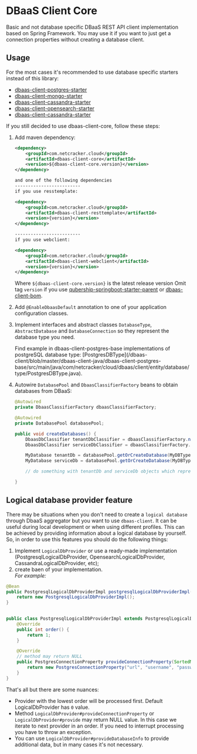 # DBaaS Client Core

Basic and not database specific DBaaS REST API client implementation based on Spring Framework. 
You may use it if you want to just get a connection properties without creating a database client.

## Usage

For the most cases it's recommended to use database specific starters instead of this library:
* [dbaas-client-postgres-starter](../dbaas-client-postgres-starter/README.md)
* [dbaas-client-mongo-starter](../dbaas-client-mongo-starter/README.md)
* [dbaas-client-cassandra-starter](../dbaas-client-cassandra-starter/README.md)
* [dbaas-client-opensearch-starter](../dbaas-client-opensearch-starter/README.md)
* [dbaas-client-cassandra-starter](../dbaas-client-cassandra-starter/README.md)

If you still decided to use dbaas-client-core, follow these steps: 
1. Add maven dependency: 
    ```xml
    <dependency>
        <groupId>com.netcracker.cloud</groupId>
        <artifactId>dbaas-client-core</artifactId>
        <version>${dbaas-client-core.version}</version>
    </dependency>
   
   and one of the following dependencies
   -------------------------
   if you use resstemplate:
   
    <dependency>
        <groupId>com.netcracker.cloud</groupId>
        <artifactId>dbaas-client-resttemplate</artifactId>
        <version>{version}</version>
    </dependency>
   
   -------------------------
   if you use webclient:
   
    <dependency>
        <groupId>com.netcracker.cloud</groupId>
        <artifactId>dbaas-client-webclient</artifactId>
        <version>{version}</version>
    </dependency>
    ```
    Where `${dbaas-client-core.version}` is the latest release version
    Omit tag `version` if you use [qubership-springboot-starter-parent](https://github.com/Netcracker/qubership-core-springboot-starter) or [dbaas-client-bom](../../dbaas-client-bom-parent/dbaas-client-bom/README.md). 
2. Add `@EnableDbaasDefault` annotation to one of your application configuration classes. 
3. Implement interfaces and abstract classes `DatabaseType`, `AbstractDatabase` and `DatabaseConnection` so they 
    represent the database type you need.  
    
    Find example in dbaas-client-postgres-base implementations of postgreSQL database type: 
    [PostgresDBType](<github link todo>/dbaas-client/blob/master/dbaas-client-java/dbaas-client-postgres-base/src/main/java/com/netcracker/cloud/dbaas/client/entity/database/type/PostgresDBType.java).  
4. Autowire `DatabasePool` and `DbaasClassifierFactory` beans to obtain databases from DBaaS: 
    ```java
    @Autowired
    private DbaasClassifierFactory dbaasClassifierFactory;
    
    @Autowired
    private DatabasePool databasePool;
    
    public void createDatabases() {
        DbaasDbClassifier tenantDbClassifier = dbaasClassifierFactory.newTenantClassifierBuilder().build();
        DbaasDbClassifier serviceDbClassifier = dbaasClassifierFactory.newServiceClassifierBuilder().build();
    
        MyDatabase tenantDb = databasePool.getOrCreateDatabase(MyDBType.INSTANCE, tenantDbClassifier);
        MyDatabase serviceDb = databasePool.getOrCreateDatabase(MyDBType.INSTANCE, serviceDbClassifier);
    
        // do something with tenantDb and serviceDb objects which represent databases of your type (see step 4)
    
    }
    ``` 
## Logical database provider feature
There may be situations when you don't need to create a `logical database` through DbaaS
aggregator but you want to use `dbaas-client`. It can be useful during local development or
when using different profiles. This can be achieved by providing information about a logical database by yourself.   
So, in order to use this features you should do the following things:

1) Implement `LogicalDbProvider` or use a ready-made implementation (PostgresqlLogicalDbProvider, OpensearchLogicalDbProvider, CassandraLogicalDbProvider, etc);
2) create baen of your implementation.  
   *For example:*
```java
@Bean
public PostgresqlLogicalDbProviderImpl postgresqlLogicalDbProviderImpl(){
    return new PostgresqlLogicalDbProviderImpl();
}

    
public class PostgresqlLogicalDbProviderImpl extends PostgresqlLogicalDbProvider {
    @Override
    public int order() {
        return 1;
    }

    @Override
    // method may return NULL
    public PostgresConnectionProperty provideConnectionProperty(SortedMap<String, Object> classifier, DatabaseConfig params) {
        return new PostgresConnectionProperty("url", "username", "password", "type of grants, e.g. admin");
    }
}
```  
That's all but there are some nuances:
* Provider with the lowest order will be processed first.
  Default LogicalDbProvider has `0` value.
*  Method `LogicalDbProvider#provideConnectionProperty` or `LogicalDbProvider#provide` may return NULL value. In this case we iterate to next provider
   in an order. If you need to interrupt processing you have to throw an exception.
* You can use `LogicalDbProvider#provideDatabaseInfo` to provide additional data, but in many cases it's not necessary.
